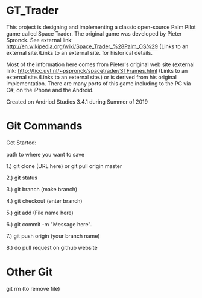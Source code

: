 # GT_Trader
 
This project is designing and implementing a classic open-source Palm Pilot game called Space Trader. The original game was developed by Pieter Spronck. See external link: http://en.wikipedia.org/wiki/Space_Trader_%28Palm_OS%29 (Links to an external site.)Links to an external site. for historical details.

Most of the information here comes from Pieter's original web site (external link: http://ticc.uvt.nl/~pspronck/spacetrader/STFrames.html (Links to an external site.)Links to an external site.) or is derived from his original implementation. There are many ports of this game including to the PC via C#, on the iPhone and the Android. 

Created on Andriod Studios 3.4.1 during Summer of 2019

# Git Commands
Get Started:

path to where you want to save

1.) git clone (URL here) or git pull origin master

2.) git status

3.) git branch (make branch)

4.) git checkout (enter branch)

5.) git add (File name here)

6.) git commit -m "Message here".

7.) git push origin (your branch name)

8.) do pull request on github website

# Other Git

git rm (to remove file)
